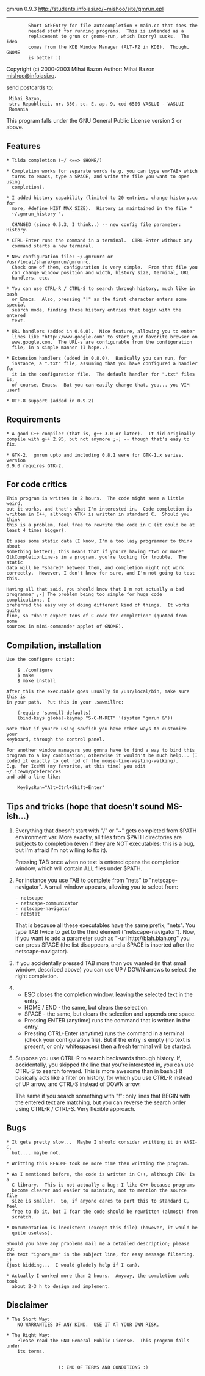 gmrun 0.9.3                  http://students.infoiasi.ro/~mishoo/site/gmrun.epl
------------                ---------------------------------------------------

            Short GtkEntry for file autocompletion + main.cc that does the
            needed stuff for running programs.  This is intended as a
            replacement to grun or gnome-run, which (sorry) sucks.  The idea
            comes from the KDE Window Manager (ALT-F2 in KDE).  Though, GNOME
            is better :)


Copyright (c) 2000-2003 Mihai Bazon
Author: Mihai Bazon <mishoo@infoiasi.ro>.

send postcards to:

     Mihai Bazon,
     str. Republicii, nr. 350, sc. E, ap. 9, cod 6500 VASLUI - VASLUI
     Romania

This program falls under the GNU General Public License version 2 or above.


Features
---------

    * Tilda completion (~/ <==> $HOME/)

    * Completion works for separate words (e.g. you can type em<TAB> which
      turns to emacs, type a SPACE, and write the file you want to open using
      completion).

    * I added history capability (limited to 20 entries, change history.cc for
      more, #define HIST_MAX_SIZE).  History is maintained in the file "
      ~/.gmrun_history ".

      CHANGED (since 0.5.3, I think..) -- new config file parameter: History.
    
    * CTRL-Enter runs the command in a terminal.  CTRL-Enter without any
      command starts a new terminal.

    * New configuration file: ~/.gmrunrc or /usr/local/share/gmrun/gmrunrc.
      Check one of them, configuration is very simple.  From that file you
      can change window position and width, history size, terminal, URL
      handlers, etc.

    * You can use CTRL-R / CTRL-S to search through history, much like in bash
      or Emacs.  Also, pressing "!" as the first character enters some special
      search mode, finding those history entries that begin with the entered
      text.

    * URL handlers (added in 0.6.0).  Nice feature, allowing you to enter
      lines like "http://www.google.com" to start your favorite browser on
      www.google.com.  The URL-s are configurable from the configuration
      file, in a simple manner (I hope..).

    * Extension handlers (added in 0.8.0).  Basically you can run, for
      instance, a ".txt" file, assuming that you have configured a handler for
      it in the configuration file.  The default handler for ".txt" files is,
      of course, Emacs.  But you can easily change that, you... you VIM user!

    * UTF-8 support (added in 0.9.2)

Requirements
-------------

    * A good C++ compiler (that is, g++ 3.0 or later).  It did originally
    compile with g++ 2.95, but not anymore ;-] -- though that's easy to fix.

    * GTK-2.  gmrun upto and including 0.8.1 were for GTK-1.x series, version
    0.9.0 requires GTK-2.


For code critics
-----------------

    This program is written in 2 hours.  The code might seem a little weird,
    but it works, and that's what I'm interested in.  Code completion is
    written in C++, although GTK+ is written in standard C.  Should you think
    this is a problem, feel free to rewrite the code in C (it could be at
    least 4 times bigger).

    It uses some static data (I know, I'm a too lasy programmer to think about
    something better); this means that if you're having *two or more*
    GtkCompletionLine-s in a program, you're looking for trouble.  The static
    data will be *shared* between them, and completion might not work
    correctly.  However, I don't know for sure, and I'm not going to test
    this.

    Having all that said, you should know that I'm not actually a bad
    programmer ;-] The problem being too simple for huge code complications, I
    preferred the easy way of doing different kind of things.  It works quite
    fine, so "don't expect tons of C code for completion" (quoted from some
    sources in mini-commander applet of GNOME).


Compilation, installation
--------------------------

    Use the configure script:

        $ ./configure
        $ make
        $ make install

    After this the executable goes usually in /usr/local/bin, make sure this is
    in your path.  Put this in your .sawmillrc:

        (require 'sawmill-defaults)
        (bind-keys global-keymap "S-C-M-RET" '(system "gmrun &"))

    Note that if you're using sawfish you have other ways to customize your
    keyboard, through the control panel.

    For another window managers you gonna have to find a way to bind this
    program to a key combination; otherwise it wouldn't be much help... (I
    coded it exactly to get rid of the mouse-time-wasting-walking).
    E.g. for IceWM (my favorite, at this time) you edit ~/.icewm/preferences
    and add a line like:

        KeySysRun="Alt+Ctrl+Shift+Enter"


Tips and tricks (hope that doesn't sound MS-ish...)
----------------------------------------------------

1. Everything that doesn't start with "/" or "~" gets completed from $PATH
   environment var.  More exactly, all files from $PATH directories are
   subjects to completion (even if they are NOT executables; this is a
   bug, but I'm afraid I'm not willing to fix it).

   Pressing TAB once when no text is entered opens the completion window,
   which will contain ALL files under $PATH.

2. For instance you use TAB to complete from "nets" to "netscape-navigator".
   A small window appears, allowing you to select from:

       - netscape
       - netscape-communicator
       - netscape-navigator
       - netstat

   That is because all these executables have the same prefix, "nets".  You
   type TAB twice to get to the third element ("netscape-navigator").  Now,
   if you want to add a parameter such as "-url http://blah.blah.org" you
   can press SPACE (the list disappears, and a SPACE is inserted after the
   netscape-navigator).

3. If you accidentally pressed TAB more than you wanted (in that small
   window, described above) you can use UP / DOWN arrows to select the right
   completion.

4. - ESC closes the completion window, leaving the selected text in the entry.
   - HOME / END - the same, but clears the selection.
   - SPACE - the same, but clears the selection and appends one space.
   - Pressing ENTER (anytime) runs the command that is written in the entry.
   - Pressing CTRL+Enter (anytime) runs the command in a terminal (check your
     configuration file).  But if the entry is empty (no text is present, or
     only whitespaces) then a fresh terminal will be started.

5. Suppose you use CTRL-R to search backwards through history.  If,
   accidentally, you skipped the line that you're interested in, you can use
   CTRL-S to search forward.  This is more awesome than in bash :)  It
   basically acts like a filter on history, for which you use CTRL-R instead
   of UP arrow, and CTRL-S instead of DOWN arrow.

   The same if you search something with "!": only lines that BEGIN with the
   entered text are matching, but you can reverse the search order using
   CTRL-R / CTRL-S.  Very flexible approach.


Bugs
-----

    * It gets pretty slow...  Maybe I should consider writting it in ANSI-C,
      but.... maybe not.

    * Writting this README took me more time than writting the program.

    * As I mentioned before, the code is written in C++, although GTK+ is a
      C library.  This is not actually a bug; I like C++ because programs
      become clearer and easier to maintain, not to mention the source file
      size is smaller.  So, if anyone cares to port this to standard C, feel
      free to do it, but I fear the code should be rewritten (almost) from
      scratch.

    * Documentation is inexistent (except this file) (however, it would be
      quite useless).

    Should you have any problems mail me a detailed description; please put
    the text "ignore_me" in the subject line, for easy message filtering. :)
    (just kidding...  I would gladely help if I can).

    * Actually I worked more than 2 hours.  Anyway, the completion code took
      about 2-3 h to design and implement.


Disclaimer
-----------

    * The Short Way:
        NO WARRANTIES OF ANY KIND.  USE IT AT YOUR OWN RISK.

    * The Right Way:
        Please read the GNU General Public License.  This program falls under
        its terms.


                       (: END OF TERMS AND CONDITIONS :)
